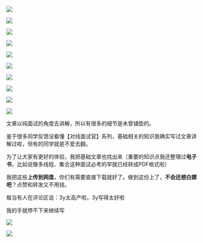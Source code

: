 ![](https://tva1.sinaimg.cn/large/008eGmZEly1gmhidozmajj30ku112aff.jpg)

![](https://tva1.sinaimg.cn/large/008eGmZEly1gmhidnbpv9j30ku112796.jpg)

![](https://tva1.sinaimg.cn/large/008eGmZEly1gmhidt8b5aj30ku112n2p.jpg)

![](https://tva1.sinaimg.cn/large/008eGmZEly1gmhidrb6d4j30ku112wl1.jpg)

![](https://tva1.sinaimg.cn/large/008eGmZEly1gmhidqumlvj30ku112afq.jpg)

![](https://tva1.sinaimg.cn/large/008eGmZEly1gmhidu5tu1j30ku112dmk.jpg)

![](https://tva1.sinaimg.cn/large/008eGmZEly1gmhidrrrgxj30ku11246f.jpg)

![](https://tva1.sinaimg.cn/large/008eGmZEly1gmhidtooymj30ku112jxg.jpg)

![](https://tva1.sinaimg.cn/large/008eGmZEly1gmhidpztwrj30ku112dlw.jpg)

![](https://tva1.sinaimg.cn/large/008eGmZEly1gmhidse2ppj30ku112afs.jpg)

文章以纯面试的角度去讲解，所以有很多的细节是未曾铺垫的。



鉴于很多同学反馈没看懂【对线面试官】系列，基础相关的知识我确实写过文章讲解过啦，但有的同学就是不爱去翻。



为了让大家有更好的体验，我把基础文章也找出来（重要的知识点我还整理过**电子书**，比如说像多线程、集合这种面试必考的早就已经转成PDF格式啦）



我把这些**上传到网盘**，你们有需要直接下载就好了。做到这份上了，**不会还想白嫖吧**？点赞和转发又不用钱。



每当有人在评论区说：3y太高产啦，3y写得太好啦



我的手就停不下来继续写

![](https://tva1.sinaimg.cn/large/008eGmZEly1gmfia2riqfj316o0f8aex.jpg)

![](https://tva1.sinaimg.cn/large/008eGmZEly1gmfiaifrl6j316k0la7cm.jpg)